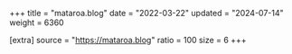 +++
title = "mataroa.blog"
date = "2022-03-22"
updated = "2024-07-14"
weight = 6360

[extra]
source = "https://mataroa.blog"
ratio = 100
size = 6
+++
